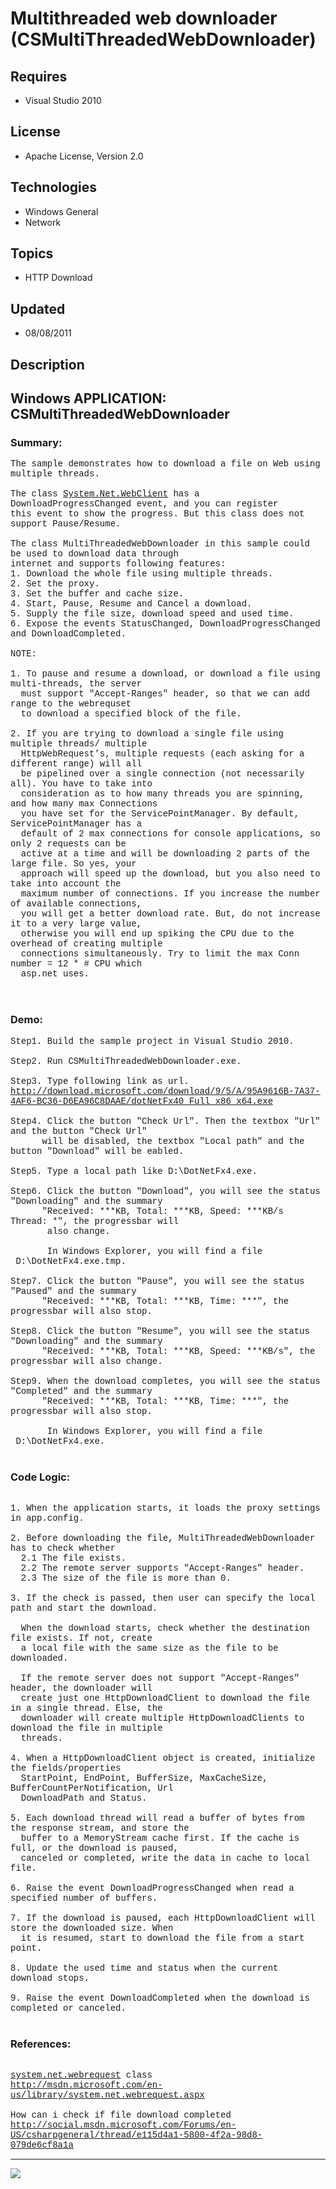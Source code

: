# Multithreaded web downloader (CSMultiThreadedWebDownloader)
## Requires
- Visual Studio 2010
## License
- Apache License, Version 2.0
## Technologies
- Windows General
- Network
## Topics
- HTTP Download
## Updated
- 08/08/2011
## Description

<p style="font-family:Courier New"></p>
<h2>Windows APPLICATION: CSMultiThreadedWebDownloader </h2>
<p style="font-family:Courier New"></p>
<h3>Summary:</h3>
<p style="font-family:Courier New">The sample demonstrates how to download a file on Web using multiple threads.<br>
<br>
The class <a class="libraryLink" href="http://msdn.microsoft.com/en-US/library/System.Net.WebClient.aspx" target="_blank" title="Auto generated link to System.Net.WebClient">System.Net.WebClient</a> has a DownloadProgressChanged event, and you can register<br>
this event to show the progress. But this class does not support Pause/Resume.<br>
<br>
The class MultiThreadedWebDownloader in this sample could be used to download data through
<br>
internet and supports following features:<br>
1. Download the whole file using multiple threads. <br>
2. Set the proxy.<br>
3. Set the buffer and cache size.<br>
4. Start, Pause, Resume and Cancel a download. &nbsp;<br>
5. Supply the file size, download speed and used time.<br>
6. Expose the events StatusChanged, DownloadProgressChanged and DownloadCompleted.<br>
<br>
NOTE:<br>
<br>
1. To pause and resume a download, or download a file using multi-threads, the server
<br>
&nbsp; must support &quot;Accept-Ranges&quot; header, so that we can add range to the webrequset<br>
&nbsp; to download a specified block of the file.<br>
<br>
2. If you are trying to download a single file using multiple threads/ multiple <br>
&nbsp; HttpWebRequest’s, multiple requests (each asking for a different range) will all
<br>
&nbsp; be pipelined over a single connection (not necessarily all). You have to take into<br>
&nbsp; consideration as to how many threads you are spinning, and how many max Connections<br>
&nbsp; you have set for the ServicePointManager. By default, ServicePointManager has a
<br>
&nbsp; default of 2 max connections for console applications, so only 2 requests can be
<br>
&nbsp; active at a time and will be downloading 2 parts of the large file. So yes, your
<br>
&nbsp; approach will speed up the download, but you also need to take into account the
<br>
&nbsp; maximum number of connections. If you increase the number of available connections,<br>
&nbsp; you will get a better download rate. But, do not increase it to a very large value,
<br>
&nbsp; otherwise you will end up spiking the CPU due to the overhead of creating multiple<br>
&nbsp; connections simultaneously. Try to limit the max Conn number = 12 * # CPU which
<br>
&nbsp; asp.net uses. <br>
<br>
&nbsp; </p>
<h3>Demo:</h3>
<p style="font-family:Courier New">Step1. Build the sample project in Visual Studio 2010.<br>
<br>
Step2. Run CSMultiThreadedWebDownloader.exe. <br>
<br>
Step3. Type following link as url.<br>
<a target="_blank" href="http://download.microsoft.com/download/9/5/A/95A9616B-7A37-4AF6-BC36-D6EA96C8DAAE/dotNetFx40_Full_x86_x64.exe">http://download.microsoft.com/download/9/5/A/95A9616B-7A37-4AF6-BC36-D6EA96C8DAAE/dotNetFx40_Full_x86_x64.exe</a><br>
<br>
Step4. Click the button &quot;Check Url&quot;. Then the textbox &quot;Url&quot; and the button &quot;Check Url&quot;
<br>
&nbsp; &nbsp; &nbsp; will be disabled, the textbox &quot;Local path&quot; and the button &quot;Download&quot; will be eabled.
<br>
<br>
Step5. Type a local path like D:\DotNetFx4.exe.<br>
<br>
Step6. Click the button &quot;Download&quot;, you will see the status &quot;Downloading&quot; and the summary
<br>
&nbsp; &nbsp; &nbsp; &quot;Received: ***KB, Total: ***KB, Speed: ***KB/s Thread: *&quot;, the progressbar will<br>
&nbsp;&nbsp;&nbsp;&nbsp; &nbsp; also change.<br>
&nbsp; &nbsp; &nbsp; <br>
&nbsp;&nbsp;&nbsp;&nbsp; &nbsp; In Windows Explorer, you will find a file &nbsp;D:\DotNetFx4.exe.tmp.<br>
<br>
Step7. Click the button &quot;Pause&quot;, you will see the status &quot;Paused&quot; and the summary
<br>
&nbsp; &nbsp; &nbsp; &quot;Received: ***KB, Total: ***KB, Time: ***&quot;, the progressbar will also stop.<br>
<br>
Step8. Click the button &quot;Resume&quot;, you will see the status &quot;Downloading&quot; and the summary
<br>
&nbsp; &nbsp; &nbsp; &quot;Received: ***KB, Total: ***KB, Speed: ***KB/s&quot;, the progressbar will also change.<br>
<br>
Step9. When the download completes, you will see the status &quot;Completed&quot; and the summary
<br>
&nbsp; &nbsp; &nbsp; &quot;Received: ***KB, Total: ***KB, Time: ***&quot;, the progressbar will also stop.<br>
&nbsp; &nbsp; &nbsp; <br>
&nbsp;&nbsp;&nbsp;&nbsp; &nbsp; In Windows Explorer, you will find a file &nbsp;D:\DotNetFx4.exe.<br>
<br>
</p>
<h3>Code Logic:</h3>
<p style="font-family:Courier New"><br>
1. When the application starts, it loads the proxy settings in app.config. <br>
<br>
2. Before downloading the file, MultiThreadedWebDownloader has to check whether<br>
&nbsp; 2.1 The file exists.<br>
&nbsp; 2.2 The remote server supports &quot;Accept-Ranges&quot; header.<br>
&nbsp; 2.3 The size of the file is more than 0.<br>
<br>
3. If the check is passed, then user can specify the local path and start the download.<br>
&nbsp; <br>
&nbsp; When the download starts, check whether the destination file exists. If not, create<br>
&nbsp; a local file with the same size as the file to be downloaded.<br>
<br>
&nbsp; If the remote server does not support &quot;Accept-Ranges&quot; header, the downloader will<br>
&nbsp; create just one HttpDownloadClient to download the file in a single thread. Else, the
<br>
&nbsp; downloader will create multiple HttpDownloadClients to download the file in multiple<br>
&nbsp; threads.<br>
<br>
4. When a HttpDownloadClient object is created, initialize the fields/properties<br>
&nbsp; StartPoint, EndPoint, BufferSize, MaxCacheSize, BufferCountPerNotification, Url<br>
&nbsp; DownloadPath and Status.<br>
<br>
5. Each download thread will read a buffer of bytes from the response stream, and store the<br>
&nbsp; buffer to a MemoryStream cache first. If the cache is full, or the download is paused,
<br>
&nbsp; canceled or completed, write the data in cache to local file.<br>
<br>
6. Raise the event DownloadProgressChanged when read a specified number of buffers.<br>
<br>
7. If the download is paused, each HttpDownloadClient will store the downloaded size. When<br>
&nbsp; it is resumed, start to download the file from a start point.<br>
<br>
8. Update the used time and status when the current download stops.<br>
<br>
9. Raise the event DownloadCompleted when the download is completed or canceled.<br>
<br>
</p>
<h3>References:</h3>
<p style="font-family:Courier New"><br>
<a class="libraryLink" href="http://msdn.microsoft.com/en-US/library/system.net.webrequest.aspx" target="_blank" title="Auto generated link to system.net.webrequest">system.net.webrequest</a> class<br>
<a target="_blank" href="http://msdn.microsoft.com/en-us/library/system.net.webrequest.aspx">http://msdn.microsoft.com/en-us/library/system.net.webrequest.aspx</a><br>
<br>
How can i check if file download completed <br>
<a target="_blank" href="http://social.msdn.microsoft.com/Forums/en-US/csharpgeneral/thread/e115d4a1-5800-4f2a-98d8-079de6cf8a1a">http://social.msdn.microsoft.com/Forums/en-US/csharpgeneral/thread/e115d4a1-5800-4f2a-98d8-079de6cf8a1a</a><br>
</p>
<hr>
<div><a href="http://go.microsoft.com/?linkid=9759640" style="margin-top:3px"><img src="-onecodelogo">
</a></div>
